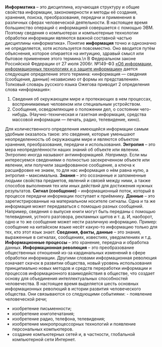 **Информатика** – это дисциплина, изучающая структуру и общие свойства информации, закономерности и методы её создания, хранения, поиска, преобразования, передачи и применения в различных сферах человеческой деятельности.
В настоящее время большинство операций с информацией совершается с помощью ЭВМ. Поэтому сведения о компьютерах и компьютерные технологии обработки информации являются важной составной частью дисциплины «информатика».
Понятие **информация** точно и однозначно не определяется, хотя используется повсеместно. Оно вводится путѐм объяснения, которое опирается на интуицию, здравый смысл или бытовое применение этого термина.\n В Федеральном законе Российской Федерации от 27 июля 2006г. №149-ФЗ [«Об информации, информационных технологиях и о защите информации»](http://www.rg.ru/2006/07/29/informaciadok.html) дается следующее определение этого термина: «информация — сведения (сообщения, данные) независимо от формы их представления».
Толковый словарь русского языка Ожегова приводит 2 определения слова «информация»:

1. Сведения об окружающем мире и протекающих в нем процессах, воспринимаемые человеком или специальным устройством.
2. Сообщения, осведомляющие о положении дел, о состоянии чего-нибудь. (Научно-техническая и газетная информация, средства массовой информации — печать, радио, телевидение, кино).

Для количественного определения имеющейся информации самым удобным оказалось такое: это сведения, которые уменьшают неопределенность об окружающем мире и являются объектом хранения, преобразования, передачи и использования.
**Энтропия** – это мера неопределѐнности наших знаний об объекте или явлении. Энтропию иногда называют антиинформацией. _Например_. Если мы интересуемся сведениями о полностью засекреченном объекте или явлении, или получили зашифрованное сообщение, а ключа к расшифровке не знаем, то для нас информация о нѐм равна нулю, а энтропия – максимальна.
**Знания** – это осознанные и запомненные людьми свойства предметов, явлений и связей между ними, а также способов выполнения тех или иных действий для достижения нужных результатов.
**Сигнал (сообщение)** – информационный поток, который в процессе передачи информации поступает к приёмнику.
**Данные** – это зарегистрированные на материальном носителе сигналы.
Одна и та же информация может передаваться с помощью разных сообщений. Например, сведения о выпуске книги могут быть переданы с помощью телевидения, устного разговора, рекламных щитов и т. д. И, наоборот, одно и то же сообщение может нести различную информацию. Пример: сообщение на китайском языке несёт какую-то информацию только для тех, кто этот язык знает.
**Сведения, факты, данные** – это знания, выраженные в сигналах, сообщениях, известиях, уведомлениях и т.д.
**Информационные процессы** – это хранение, передача и обработка данных.
**Информационная революция** – это преобразование общественных отношений из-за кардинальных изменений в сфере обработки информации.
Другими словами информационная революция означает скачок в развитии общества, новый уровень использования принципиально новых методов и средств переработки информации и процессов информационного взаимодействия в обществе, что создает основу для объединения интеллектуальных способностей человечества.
В настоящее время выделяется шесть основных информационных революций в истории развития человеческого общества. Они связываются со следующими событиями: - появление человеческой речи;

- изобретение письменности;
- изобретение книгопечатания;
- изобретение радио, телефона, телевидения;
- изобретение микропроцессорных технологий и появление персональных компьютеров.
- cоздание компьютерных сетей и, в частности, глобальной компьютерной сети Интернет.
